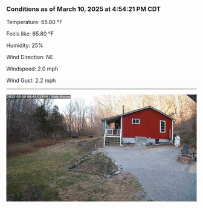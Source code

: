 ### Conditions as of March 10, 2025 at 4:54:21 PM CDT 

Temperature: 65.80 &deg;F

Feels like: 65.80 &deg;F

Humidity: 25%

Wind Direction: NE

Windspeed: 2.0 mph

Wind Gust: 2.2 mph

---

<img src="./images/latest.jpeg"/>

